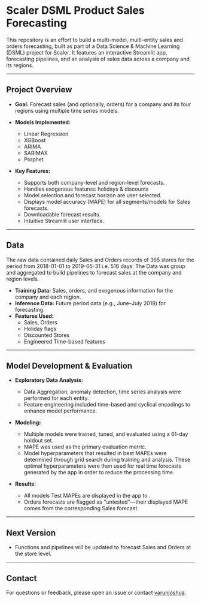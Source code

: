 # Scaler DSML Product Sales Forecasting

This repository is an effort to build a multi-model, multi-entity sales and orders forecasting, built as part of a Data Science & Machine Learning (DSML) project for Scaler. It features an interactive Streamlit app, forecasting pipelines, and an analysis of sales data across a company and its regions.

---

## Project Overview

- **Goal:** Forecast sales (and optionally, orders) for a company and its four regions using multiple time series models.

- **Models Implemented:**  
  - Linear Regression  
  - XGBoost  
  - ARIMA  
  - SARIMAX  
  - Prophet
 
- **Key Features:**
  - Supports both company-level and region-level forecasts.
  - Handles exogenous features: holidays & discounts
  - Model selection and forecast horizon are user selected.
  - Displays model accuracy (MAPE) for all segments/models for Sales forecasts.
  - Downloadable forecast results.
  - Intuitive Streamlit user interface.

---

## Data

The raw data contained daily Sales and Orders records of 365 stores for the period from 2018-01-01 to 2019-05-31 i.e. 516 days. The Data was group and aggregated to build pipelines to forecast sales at the company and region levels.  

- **Training Data:** Sales, orders, and exogenous information for the company and each region.
- **Inference Data:** Future period data (e.g., June–July 2019) for forecasting.
- **Features Used:**  
  - Sales, Orders  
  - Holiday flags  
  - Discounted Stores  
  - Engineered Time-based features

---

## Model Development & Evaluation

- **Exploratory Data Analysis:**  
  - Data Aggregation, anomaly detection, time series analysis were performed for each entity.
  - Feature engineering included time-based and cyclical encodings to enhance model performance.
 

- **Modeling:**  
  - Multiple models were trained, tuned, and evaluated using a 61-day holdout set.
  - MAPE was used as the primary evaluation metric.
  - Model hyperparameters that resulted in best MAPEs were determined through grid search during training and analysis. These optimal hyperparameters were then used for real time forecasts generated by the app in order to reduce the processing time.  
 
    
- **Results:**  
  - All models Test MAPEs are displayed in the app to .
  - Orders forecasts are flagged as "untested"—their displayed MAPE comes from the corresponding Sales forecast.

---

## Next Version
- Functions and pipelines will be updated to forecast Sales and Orders at the store level. 


---

## Contact

For questions or feedback, please open an issue or contact [varunjoshua](https://github.com/varunjoshua).
